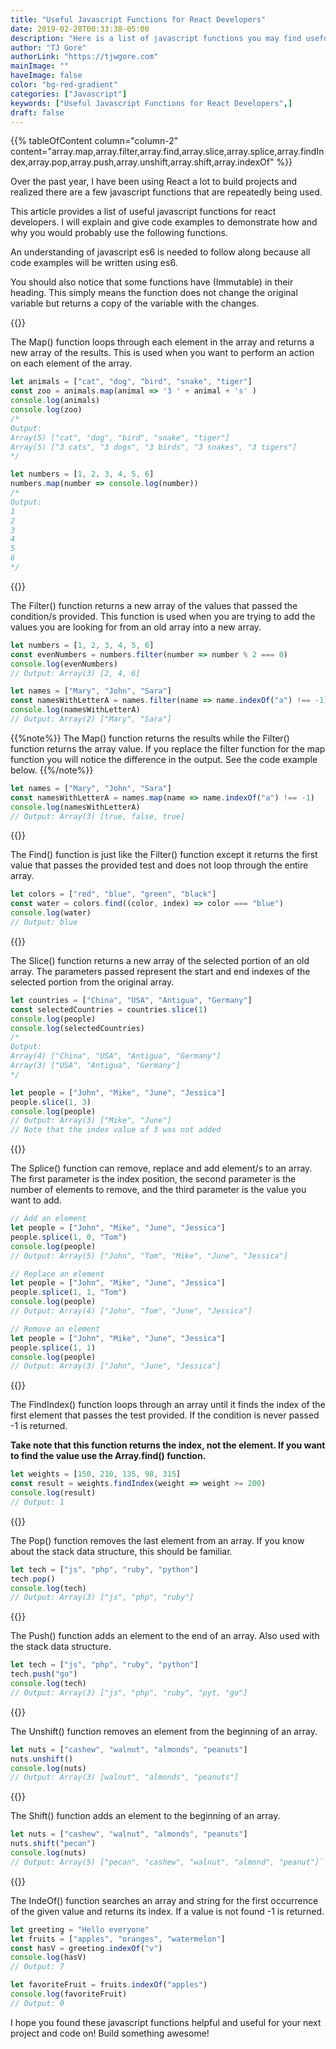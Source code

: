 ```yaml
---
title: "Useful Javascript Functions for React Developers"
date: 2019-02-28T00:33:38-05:00
description: "Here is a list of javascript functions you may find useful for your next project."
author: "TJ Gore"
authorLink: "https://tjwgore.com"
mainImage: ""
haveImage: false
color: "bg-red-gradient"
categories: ["Javascript"]
keywords: ["Useful Javascript Functions for React Developers",]
draft: false
---
```


{{% tableOfContent column="column-2" content="array.map,array.filter,array.find,array.slice,array.splice,array.findIndex,array.pop,array.push,array.unshift,array.shift,array.indexOf" %}}

Over the past year, I have been using React a lot to build projects and realized there are a few javascript functions that are repeatedly being used. 

This article provides a list of useful javascript functions for react developers.
I will explain and give code examples to demonstrate how and why you would probably use the following functions.

An understanding of javascript es6 is needed to follow along because all code examples will be written using es6.

You should also notice that some functions have (Immutable) in their heading. This simply means the function does not change the original variable but returns a copy of the variable with the changes.

{{<contentTitle id="array.map" title="Array.map() Function (Immutable)">}}

The Map() function loops through each element in the array and returns a new array of the results. This is used when you want to perform an action on each element of the array.

<span class="hl-info"></span>
```js
let animals = ["cat", "dog", "bird", "snake", "tiger"]
const zoo = animals.map(animal => '3 ' + animal + 's' )
console.log(animals)
console.log(zoo)
/*
Output: 
Array(5) ["cat", "dog", "bird", "snake", "tiger"]
Array(5) ["3 cats", "3 dogs", "3 birds", "3 snakes", "3 tigers"]
*/

let numbers = [1, 2, 3, 4, 5, 6]
numbers.map(number => console.log(number))
/*
Output:
1
2
3
4
5
6
*/
``` 

{{<contentTitle id="array.filter" title="Array.filter() Function (Immutable)">}}

The Filter() function returns a new array of the values that passed the condition/s provided. This function is used when you are trying to add the values you are looking for from an old array into a new array.

<span class="hl-info"></span>
```js
let numbers = [1, 2, 3, 4, 5, 6]
const evenNumbers = numbers.filter(number => number % 2 === 0)
console.log(evenNumbers)
// Output: Array(3) [2, 4, 6]

let names = ["Mary", "John", "Sara"]
const namesWithLetterA = names.filter(name => name.indexOf("a") !== -1)
console.log(namesWithLetterA)
// Output: Array(2) ["Mary", "Sara"]
```

{{%note%}}
The Map() function returns the results while the Filter() function returns the array value.
If you replace the filter function for the map function you will notice the difference in the output. See the code example below.
{{%/note%}}

<span class="hl-info"></span>
```js
let names = ["Mary", "John", "Sara"]
const namesWithLetterA = names.map(name => name.indexOf("a") !== -1)
console.log(namesWithLetterA)
// Output: Array(3) [true, false, true]
```

{{<contentTitle id="array.find" title="Array.find() Function (Immutable)">}}

The Find() function is just like the Filter() function except it returns the first value that passes the provided test and does not loop through the entire array.

<span class="hl-info"></span>
```js
let colors = ["red", "blue", "green", "black"]
const water = colors.find((color, index) => color === "blue")
console.log(water)
// Output: blue
```

{{<contentTitle id="array.slice" title="Array.slice() Function (Immutable)">}}

The Slice() function returns a new array of the selected portion of an old array. The parameters passed represent the start and end indexes of the selected portion from the original array.

<span class="hl-info"></span>
```js
let countries = ["China", "USA", "Antigua", "Germany"]
const selectedCountries = countries.slice(1)
console.log(people)
console.log(selectedCountries)
/*
Output:
Array(4) ["China", "USA", "Antigua", "Germany"]
Array(3) ["USA", "Antigua", "Germany"]
*/

let people = ["John", "Mike", "June", "Jessica"]
people.slice(1, 3)
console.log(people)
// Output: Array(3) ["Mike", "June"]
// Note that the index value of 3 was not added
```

{{<contentTitle id="array.splice" title="Array.splice() Function">}}

The Splice() function can remove, replace and add element/s to an array. The first parameter is the index position, the second parameter is the number of elements to remove, and the third parameter is the value you want to add. 

<span class="hl-info"></span>
```js
// Add an element 
let people = ["John", "Mike", "June", "Jessica"]
people.splice(1, 0, "Tom")
console.log(people)
// Output: Array(5) ["John", "Tom", "Mike", "June", "Jessica"]

// Replace an element 
let people = ["John", "Mike", "June", "Jessica"]
people.splice(1, 1, "Tom")
console.log(people)
// Output: Array(4) ["John", "Tom", "June", "Jessica"]

// Remove an element
let people = ["John", "Mike", "June", "Jessica"]
people.splice(1, 1)
console.log(people)
// Output: Array(3) ["John", "June", "Jessica"]
```

{{<contentTitle id="arrayfindIndex" title="Array.findIndex() Function">}}

The FindIndex() function loops through an array until it finds the index of the first element that passes the test provided. If the condition is never passed -1 is returned. 

**Take note that this function returns the index, not the element. If you want to find the value use the Array.find() function.**

<span class="hl-info"></span>
```js
let weights = [150, 210, 135, 98, 315]
const result = weights.findIndex(weight => weight >= 200)
console.log(result)
// Output: 1
```

{{<contentTitle id="array.pop" title="Array.pop() Function">}}

The Pop() function removes the last element from an array. If you know about the stack data structure, this should be familiar.

<span class="hl-info"></span>
```js
let tech = ["js", "php", "ruby", "python"]
tech.pop()
console.log(tech)
// Output: Array(3) ["js", "php", "ruby"]
```

{{<contentTitle id="array.push" title="Array.push() Function">}}

The Push() function adds an element to the end of an array. Also used with the stack data structure.

<span class="hl-info"></span>
```js
let tech = ["js", "php", "ruby", "python"]
tech.push("go")
console.log(tech)
// Output: Array(3) ["js", "php", "ruby", "pyt, "go"]
```

{{<contentTitle id="array.unshift" title="Array.unshift() Function">}}

The Unshift() function removes an element from the beginning of an array. 

<span class="hl-info"></span>
```js
let nuts = ["cashew", "walnut", "almonds", "peanuts"]
nuts.unshift()
console.log(nuts)
// Output: Array(3) [walnut", "almonds", "peanuts"]
```

{{<contentTitle id="array.shift" title="Array.shift() Function">}}

The Shift() function adds an element to the beginning of an array. 

<span class="hl-info"></span>
```js
let nuts = ["cashew", "walnut", "almonds", "peanuts"]
nuts.shift("pecan")
console.log(nuts)
// Output: Array(5) ["pecan", "cashew", "walnut", "almond", "peanut"]```
```

{{<contentTitle id="array.indexOf" title="Array.indexOf() Function">}}

The IndeOf() function searches an array and string for the first occurrence of the given value and returns its index. If a value is not found -1 is returned.

<span class="hl-info"></span>
```js
let greeting = "Hello everyone"
let fruits = ["apples", "oranges", "watermelon"]
const hasV = greeting.indexOf("v")
console.log(hasV)
// Output: 7

let favoriteFruit = fruits.indexOf("apples")
console.log(favoriteFruit)
// Output: 0
```

I hope you found these javascript functions helpful and useful for your next project and code on! Build something awesome!
